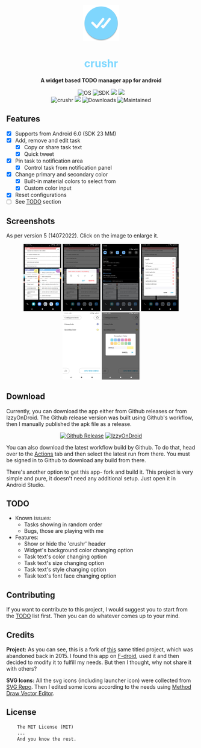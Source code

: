 <div align='center'>
	<img src='app/src/main/res/mipmap-xhdpi/ic_launcher.png' alt='crushr icon'>
    <h1 style='color:#80d8ff;'>crushr</h1>
    <strong>A widget based TODO manager app for android</strong>
	<p>
		<img src='https://img.shields.io/badge/Android-3DDC84.svg?style=for-the-badge&logo=android&logoColor=white&style=plastic' alt='OS'>
		<img src='https://img.shields.io/badge/SDK-32-vibrant.svg' alt='SDK'>
		<a href='https://github.com/iamrasel/crushr/blob/master/LICENSE.md'><img src='https://img.shields.io/badge/License-MIT-red.svg'></a>
		<a href='https://github.com/iamrasel/crushr/actions'><img src='https://github.com/iamrasel/crushr/workflows/Build_Pushed/badge.svg?branch=master&event=push'></a>
        <br>
        <img src='https://img.shields.io/badge/App-crushr-80d8ff.svg' alt='crushr'>
		<a href='https://github.com/iamrasel/crushr/releases'><img src='https://img.shields.io/github/release/iamrasel/crushr.svg' ></a>
		<img src='https://img.shields.io/github/downloads/iamrasel/crushr/total.svg' alt='Downloads'>
		<img src='https://img.shields.io/badge/Maintained-yes-green.svg' alt='Maintained'>
	</p>
</div>

## Features
- [x] Supports from Android 6.0 (SDK 23 MM)
- [x] Add, remove and edit task
  - [x] Copy or share task text
  - [x] Quick tweet
- [x] Pin task to notification area
  - [x] Control task from notification panel
- [x] Change primary and secondary color
  - [x] Built-in material colors to select from
  - [x] Custom color input
- [x] Reset configurations
- [ ] See [TODO](#todo) section

## Screenshots
As per version 5 (14072022). Click on the image to enlarge it.

<div align='center'>
	<img src='fastlane/metadata/android/en-US/images/phoneScreenshots/1.png' width=100>
	<img src='fastlane/metadata/android/en-US/images/phoneScreenshots/2.png' width=100>
	<img src='fastlane/metadata/android/en-US/images/phoneScreenshots/3.png' width=100>
	<img src='fastlane/metadata/android/en-US/images/phoneScreenshots/4.png' width=100>
	<img src='fastlane/metadata/android/en-US/images/phoneScreenshots/5.png' width=100>
	<img src='fastlane/metadata/android/en-US/images/phoneScreenshots/6.png' width=100>
</div>

## Download
Currently, you can download the app either from Github releases or from IzzyOnDroid. The Github release version was built using Github's workflow, then I manually published the apk file as a release.

<div align='center'>
	<a href='https://github.com/iamrasel/crushr/releases/latest'><img src='https://camo.githubusercontent.com/70bffd8873ab81e1bb0bccc44e488c3a989e3bd5/68747470733a2f2f692e6962622e636f2f71306d6463345a2f6765742d69742d6f6e2d6769746875622e706e67' width='200' alt='Github Release'></a>
	<a href='https://apt.izzysoft.de/fdroid/index/apk/rasel.neo.crushr'><img src='https://gitlab.com/IzzyOnDroid/repo/-/raw/master/assets/IzzyOnDroid.png' width='200' alt='IzzyOnDroid'></a>
</div>

You can also download the latest workflow build by Github. To do that, head over to the [Actions](https://github.com/iamrasel/crushr/actions) tab and then select the latest run from there. You must be signed in to Github to download any build from there.

There's another option to get this app- fork and build it. This project is very simple and pure, it doesn't need any additional setup. Just open it in Android Studio.

## TODO
- Known issues:
  - Tasks showing in random order
  - Bugs, those are playing with me
- Features:
  - Show or hide the 'crushr' header
  - Widget's background color changing option
  - Task text's color changing option
  - Task text's size changing option
  - Task text's style changing option
  - Task text's font face changing option
  
## Contributing
If you want to contribute to this project, I would suggest you to start from the [TODO](#todo) list first. Then you can do whatever comes up to your mind.

## Credits
  **Project:** As you can see, this is a fork of [this](https://github.com/tjmolinski/crushr) same titled project, which was abandoned back in 2015. I found this app on [F-droid](https://f-droid.org/en/packages/com.tjm.crushr), used it and then decided to modify it to fulfill my needs. But then I thought, why not share it with others?

 **SVG Icons:** All the svg icons (including launcher icon) were collected from [SVG Repo](https://www.svgrepo.com/). Then I edited some icons according to the needs using [Method Draw Vector Editor](https://editor.method.ac/).

## License
```
	The MIT License (MIT)
	...
	And you know the rest.
```
